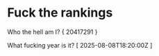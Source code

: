 # Fuck the rankings

Who the hell am I?
{ 20417291 }

What fucking year is it?
[ 2025-08-08T18:20:00Z ]
